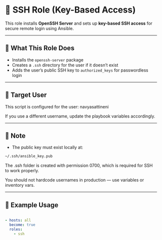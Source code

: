 # 🔐 SSH Role (Key-Based Access)

This role installs **OpenSSH Server** and sets up **key-based SSH access** for secure remote login using Ansible.

---

## 🔧 What This Role Does

- Installs the `openssh-server` package
- Creates a `.ssh` directory for the user if it doesn’t exist
- Adds the user’s public SSH key to `authorized_keys` for passwordless login

---

## 👤 Target User

This script is configured for the user:
navyasattineni


If you use a different username, update the playbook variables accordingly.

---

## 📝 Note

- The public key must exist locally at:
```bash
~/.ssh/ansible_key.pub
```
The .ssh folder is created with permission 0700, which is required for SSH to work properly.

You should not hardcode usernames in production — use variables or inventory vars.

---

## 🚀 Example Usage
```yaml

- hosts: all
  become: true
  roles:
    - ssh
```
